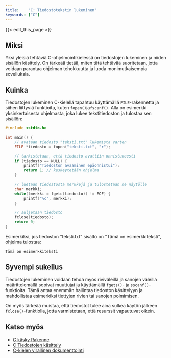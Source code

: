 ```yaml
---
title:    "C: Tiedostotekstin lukeminen"
keywords: ["C"]
---
```


{{< edit_this_page >}}

## Miksi

Yksi yleisiä tehtäviä C-ohjelmointikielessä on tiedostojen lukeminen ja niiden sisällön käsittely. On tärkeää tietää, miten tätä tehtävää suoritetaan, jotta voidaan parantaa ohjelman tehokkuutta ja luoda monimutkaisempia sovelluksia.

## Kuinka

Tiedostojen lukeminen C-kielellä tapahtuu käyttämällä `FILE`-rakennetta ja siihen liittyviä funktioita, kuten `fopen()`ja`fscanf()`. Alla on esimerkki yksinkertaisesta ohjelmasta, joka lukee tekstitiedoston ja tulostaa sen sisällön:

```C
#include <stdio.h>

int main() {
    // avataan tiedosto "teksti.txt" lukemista varten
    FILE *tiedosto = fopen("teksti.txt", "r");

    // tarkistetaan, että tiedosto avattiin onnistuneesti
    if (tiedosto == NULL) {
        printf("Tiedoston avaaminen epäonnistui");
        return 1; // keskeytetään ohjelma
    }

    // luetaan tiedostosta merkkejä ja tulostetaan ne näytölle
    char merkki;
    while((merkki = fgetc(tiedosto)) != EOF) {
        printf("%c", merkki);
    }

    // suljetaan tiedosto
    fclose(tiedosto);
    return 0;
}
```
Esimerkiksi, jos tiedoston "teksti.txt" sisältö on "Tämä on esimerkkiteksti", ohjelma tulostaa:

```
Tämä on esimerkkiteksti
```

## Syvempi sukellus

Tiedostojen lukeminen voidaan tehdä myös riviväleillä ja sanojen väleillä määrittelemällä sopivat muuttujat ja käyttämällä `fgets()`- ja `sscanf()`-funktioita. Tämä antaa enemmän hallintaa tiedoston käsittelyyn ja mahdollistaa esimerkiksi tiettyjen rivien tai sanojen poimimisen.

On myös tärkeää muistaa, että tiedostot tulee aina sulkea käytön jälkeen `fclose()`-funktiolla, jotta varmistetaan, että resurssit vapautuvat oikein.

## Katso myös

- [C käsky Rakenne](https://www.tutorialspoint.com/cprogramming/c_structures.htm)
- [C Tiedostojen käsittely](https://www.studytonight.com/c/file-handling-in-c.php)
- [C-kielen virallinen dokumenttointi](https://devdocs.io/c/)